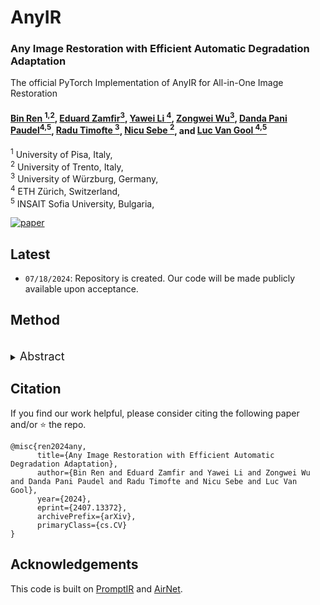 # AnyIR
### Any Image Restoration with Efficient Automatic Degradation Adaptation

The official PyTorch Implementation of AnyIR for All-in-One Image Restoration


#### [Bin Ren <sup>1,2</sup>](https://amazingren.github.io/), [Eduard Zamfir<sup>3</sup>](https://eduardzamfir.github.io), [Yawei Li <sup>4</sup>](https://yaweili.bitbucket.io/), [Zongwei Wu<sup>3</sup>](https://sites.google.com/view/zwwu/accueil), [Danda Pani Paudel<sup>4,5</sup>](https://people.ee.ethz.ch/~paudeld/), [Radu Timofte <sup>3</sup>](https://www.informatik.uni-wuerzburg.de/computervision/), [Nicu Sebe <sup>2</sup>](https://scholar.google.com/citations?user=stFCYOAAAAAJ&hl=en), and [Luc Van Gool <sup>4,5</sup>](https://scholar.google.com/citations?user=TwMib_QAAAAJ&hl=en)

<sup>1</sup> University of Pisa, Italy, <br>
<sup>2</sup> University of Trento, Italy, <br>
<sup>3</sup> University of Würzburg, Germany, <br>
<sup>4</sup> ETH Zürich, Switzerland, <br>
<sup>5</sup> INSAIT Sofia University, Bulgaria, <br>

[![paper](https://img.shields.io/badge/arXiv-Paper-<COLOR>.svg)](https://arxiv.org/pdf/2407.13372)
<!-- [![project](https://img.shields.io/badge/project-page-brightgreen)](https://eduardzamfir.github.io/daair/) -->


## Latest
- `07/18/2024`: Repository is created. Our code will be made publicly available upon acceptance. 


## Method
<br>
<details>
  <summary>
  <font size="+1">Abstract</font>
  </summary>
Reconstructing missing details from degraded low-quality inputs poses a significant challenge. Recent progress in image restoration has demonstrated the efficacy of learning large models capable of addressing various degradations simultaneously. 
With the emergence of mobile devices, there is a growing demand for an efficient model to restore any degraded image for better perceptual quality. However, existing models often require specific learning modules tailored for each degradation, resulting in complex architectures and high computation costs. Different from previous work, in this paper, we propose a unified manner to achieve joint embedding by leveraging the inherent similarities across various degradations for efficient and comprehensive restoration. Specifically, we first dig into the sub-latent space of each input to analyze the key components and reweight their contributions in a gated manner. The intrinsic awareness is further integrated with contextualized attention in an X-shaped scheme, maximizing local-global intertwining. Extensive comparison on benchmarking all-in-one restoration setting validates our efficiency and effectiveness, i.e., our network sets new SOTA records while reducing model complexity by approximately \textbf{-82\%} in trainable parameters and \textbf{-85\%} in FLOPs. Our code will be made publicly available upon acceptance.
</details>



## Citation

If you find our work helpful, please consider citing the following paper and/or ⭐ the repo.
```
@misc{ren2024any,
      title={Any Image Restoration with Efficient Automatic Degradation Adaptation}, 
      author={Bin Ren and Eduard Zamfir and Yawei Li and Zongwei Wu and Danda Pani Paudel and Radu Timofte and Nicu Sebe and Luc Van Gool},
      year={2024},
      eprint={2407.13372},
      archivePrefix={arXiv},
      primaryClass={cs.CV}
}
```


## Acknowledgements

This code is built on [PromptIR](https://github.com/va1shn9v/PromptIR) and [AirNet](https://github.com/XLearning-SCU/2022-CVPR-AirNet).